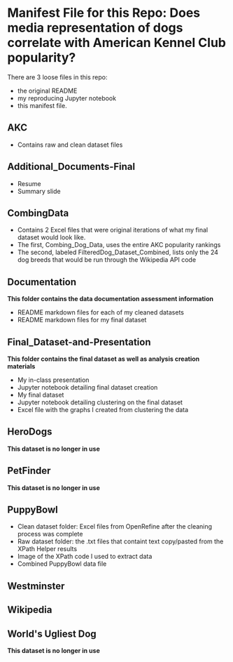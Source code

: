 # Manifest File for this Repo: Does media representation of dogs correlate with American Kennel Club popularity?

There are 3 loose files in this repo:
* the original README
* my reproducing Jupyter notebook
* this manifest file.

## AKC
* Contains raw and clean dataset files

## Additional_Documents-Final
* Resume
* Summary slide

## CombingData
* Contains 2 Excel files that were original iterations of what my final dataset would look like. 
* The first, Combing_Dog_Data, uses the entire AKC popularity rankings
* The second, labeled FilteredDog_Dataset_Combined, lists only the 24 dog breeds that would be run through the Wikipedia API code

## Documentation
**This folder contains the data documentation assessment information**

* README markdown files for each of my cleaned datasets
* README markdown files for my final dataset

## Final_Dataset-and-Presentation
**This folder contains the final dataset as well as analysis creation materials**

* My in-class presentation
* Jupyter notebook detailing final dataset creation
* My final dataset
* Jupyter notebook detailing clustering on the final dataset
* Excel file with the graphs I created from clustering the data

## HeroDogs
**This dataset is no longer in use**

## PetFinder
**This dataset is no longer in use**

## PuppyBowl
* Clean dataset folder: Excel files from OpenRefine after the cleaning process was complete
* Raw dataset folder: the .txt files that containt text copy/pasted from the XPath Helper results
* Image of the XPath code I used to extract data
* Combined PuppyBowl data file

## Westminster

## Wikipedia

## World's Ugliest Dog
**This dataset is no longer in use**
